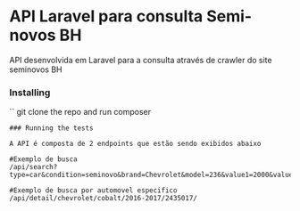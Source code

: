 # API Laravel para consulta Semi-novos BH

API desenvolvida em Laravel para a consulta através de crawler do site seminovos BH


### Installing

``
git clone the repo and run composer
```
### Running the tests

A API é composta de 2 endpoints que estão sendo exibidos abaixo

#Exemplo de busca
/api/search?type=car&condition=seminovo&brand=Chevrolet&model=236&value1=2000&value2=28000

#Exemplo de busca por automovel especifico 
/api/detail/chevrolet/cobalt/2016-2017/2435017/
